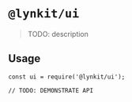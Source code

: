 # `@lynkit/ui`

> TODO: description

## Usage

```
const ui = require('@lynkit/ui');

// TODO: DEMONSTRATE API
```
